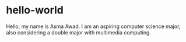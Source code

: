 # hello-world
Hello, my name is Asma Awad. I am an aspiring computer science major, also considering a double major with multimedia computing.
